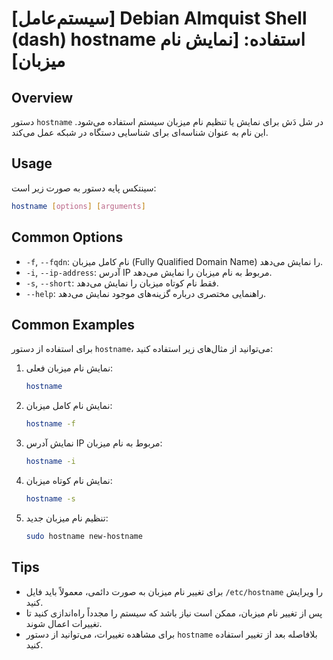 # [سیستم‌عامل] Debian Almquist Shell (dash) hostname استفاده: [نمایش نام میزبان]

## Overview
دستور `hostname` در شل دَش برای نمایش یا تنظیم نام میزبان سیستم استفاده می‌شود. این نام به عنوان شناسه‌ای برای شناسایی دستگاه در شبکه عمل می‌کند.

## Usage
سینتکس پایه دستور به صورت زیر است:

```bash
hostname [options] [arguments]
```

## Common Options
- `-f`, `--fqdn`: نام کامل میزبان (Fully Qualified Domain Name) را نمایش می‌دهد.
- `-i`, `--ip-address`: آدرس IP مربوط به نام میزبان را نمایش می‌دهد.
- `-s`, `--short`: فقط نام کوتاه میزبان را نمایش می‌دهد.
- `--help`: راهنمایی مختصری درباره گزینه‌های موجود نمایش می‌دهد.

## Common Examples
برای استفاده از دستور `hostname`، می‌توانید از مثال‌های زیر استفاده کنید:

1. نمایش نام میزبان فعلی:
   ```bash
   hostname
   ```

2. نمایش نام کامل میزبان:
   ```bash
   hostname -f
   ```

3. نمایش آدرس IP مربوط به نام میزبان:
   ```bash
   hostname -i
   ```

4. نمایش نام کوتاه میزبان:
   ```bash
   hostname -s
   ```

5. تنظیم نام میزبان جدید:
   ```bash
   sudo hostname new-hostname
   ```

## Tips
- برای تغییر نام میزبان به صورت دائمی، معمولاً باید فایل `/etc/hostname` را ویرایش کنید.
- پس از تغییر نام میزبان، ممکن است نیاز باشد که سیستم را مجدداً راه‌اندازی کنید تا تغییرات اعمال شوند.
- برای مشاهده تغییرات، می‌توانید از دستور `hostname` بلافاصله بعد از تغییر استفاده کنید.